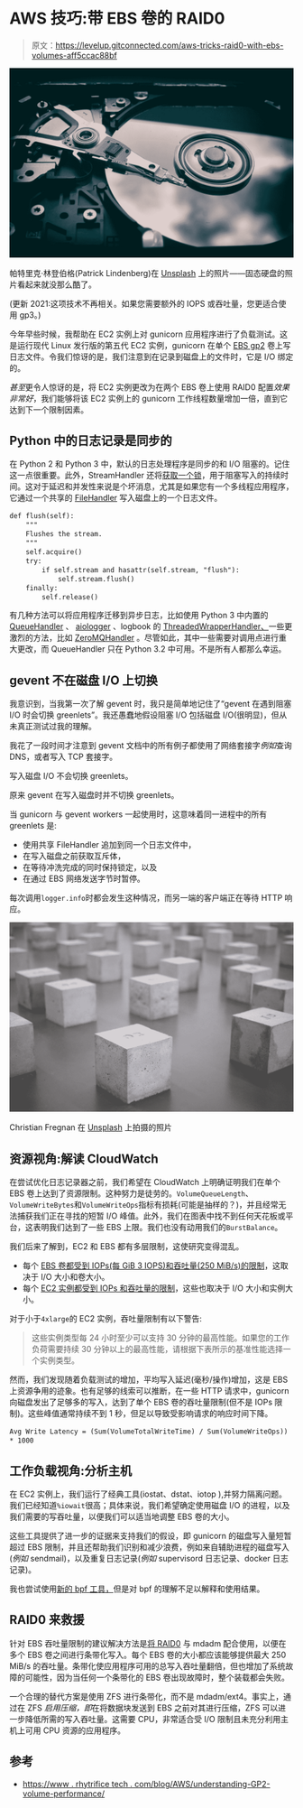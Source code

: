 # AWS 技巧:带 EBS 卷的 RAID0

> 原文：<https://levelup.gitconnected.com/aws-tricks-raid0-with-ebs-volumes-aff5ccac88bf>

![](img/a8125a6881d9cefed4496e015d0be34d.png)

帕特里克·林登伯格(Patrick Lindenberg)在 [Unsplash](https://unsplash.com?utm_source=medium&utm_medium=referral) 上的照片——固态硬盘的照片看起来就没那么酷了。

(更新 2021:这项技术不再相关。如果您需要额外的 IOPS 或吞吐量，您更适合使用 gp3。)

今年早些时候，我帮助在 EC2 实例上对 gunicorn 应用程序进行了负载测试。这是运行现代 Linux 发行版的第五代 EC2 实例，gunicorn 在单个 [EBS gp2](https://docs.aws.amazon.com/AWSEC2/latest/WindowsGuide/ebs-volume-types.html) 卷上写日志文件。令我们惊讶的是，我们注意到在记录到磁盘上的文件时，它是 I/O 绑定的。

*甚至*更令人惊讶的是，将 EC2 实例更改为在两个 EBS 卷上使用 RAID0 配置*效果非常好*，我们能够将该 EC2 实例上的 gunicorn 工作线程数量增加一倍，直到它达到下一个限制因素。

## Python 中的日志记录是同步的

在 Python 2 和 Python 3 中，默认的日志处理程序是同步的和 I/O 阻塞的。记住这一点很重要。此外，StreamHandler 还将[获取一个锁](https://github.com/python/cpython/blob/master/Lib/logging/__init__.py#L1058-L1067)，用于阻塞写入的持续时间。这对于延迟和并发性来说是个坏消息，尤其是如果您有一个多线程应用程序，它通过一个共享的 [FileHandler](https://github.com/python/cpython/blob/master/Lib/logging/__init__.py#L1121) 写入磁盘上的一个日志文件。

```
def flush(self):
    """
    Flushes the stream.
    """
    self.acquire()
    try:
        if self.stream and hasattr(self.stream, "flush"):
            self.stream.flush()
    finally:
        self.release()
```

有几种方法可以将应用程序迁移到异步日志，比如使用 Python 3 中内置的 [QueueHandler](https://docs.python.org/3.2/library/logging.handlers.html#queuelistener) 、 [aiologger](https://github.com/B2W-BIT/aiologger) 、logbook 的 [ThreadedWrapperHandler、](https://logbook.readthedocs.io/en/stable/api/queues.html#logbook.queues.ThreadedWrapperHandler)一些更激烈的方法，比如 [ZeroMQHandler](https://logbook.readthedocs.io/en/stable/api/queues.html#zeromq) 。尽管如此，其中一些需要对调用点进行重大更改，而 QueueHandler 只在 Python 3.2 中可用。不是所有人都那么幸运。

## gevent 不在磁盘 I/O 上切换

我意识到，当我第一次了解 gevent 时，我只是简单地记住了“gevent 在遇到阻塞 I/O 时会切换 greenlets”。我还愚蠢地假设阻塞 I/O 包括磁盘 I/O(很明显)，但从未真正测试过我的理解。

我花了一段时间才注意到 gevent 文档中的所有例子都使用了网络套接字*例如*查询 DNS，或者写入 TCP 套接字。

写入磁盘 I/O 不会切换 greenlets。

原来 gevent 在写入磁盘时并不切换 greenlets。

当 gunicorn 与 gevent workers 一起使用时，这意味着同一进程中的所有 greenlets 是:

*   使用共享 FileHandler 追加到同一个日志文件中，
*   在写入磁盘之前获取互斥体，
*   在等待冲洗完成的同时保持锁定，以及
*   在通过 EBS 网络发送字节时暂停。

每次调用`logger.info`时都会发生这种情况，而另一端的客户端正在等待 HTTP 响应。

![](img/b1c8d2f86e296691f0e50e535e72052c.png)

Christian Fregnan 在 [Unsplash](https://unsplash.com?utm_source=medium&utm_medium=referral) 上拍摄的照片

## 资源视角:解读 CloudWatch

在尝试优化日志记录器之前，我们希望在 CloudWatch 上明确证明我们在单个 EBS 卷上达到了资源限制。这种努力是徒劳的。`VolumeQueueLength`、`VolumeWriteBytes`和`VolumeWriteOps`指标有损耗(可能是抽样的？)，并且经常无法捕获我们正在寻找的短暂 I/O 峰值。此外，我们在图表中找不到任何天花板或平台，这表明我们达到了一些 EBS 上限。我们也没有动用我们的`BurstBalance`。

我们后来了解到，EC2 和 EBS 都有多层限制，这使研究变得混乱。

*   每个 [EBS 卷都受到 IOPs(每 GiB 3 IOPS)和吞吐量(250 MiB/s)的限制](https://docs.aws.amazon.com/AWSEC2/latest/WindowsGuide/ebs-volume-types.html)，这取决于 I/O 大小和卷大小。
*   每个 [EC2 实例都受到 IOPs 和吞吐量的限制](https://docs.aws.amazon.com/AWSEC2/latest/UserGuide/ebs-optimized.html)，这些也取决于 I/O 大小和实例大小。

对于小于`4xlarge`的 EC2 实例，吞吐量限制有以下警告:

> 这些实例类型每 24 小时至少可以支持 30 分钟的最高性能。如果您的工作负荷需要持续 30 分钟以上的最高性能，请根据下表所示的基准性能选择一个实例类型。

然而，我们发现随着负载测试的增加，平均写入延迟(毫秒/操作)增加，这是 EBS 上资源争用的迹象。也有足够的线索可以推断，在一些 HTTP 请求中，gunicorn 向磁盘发出了足够多的写入，达到了单个 EBS 卷的吞吐量限制(但不是 IOPs 限制)。这些峰值通常持续不到 1 秒，但足以导致受影响请求的响应时间下降。

```
Avg Write Latency = (Sum(VolumeTotalWriteTime) / Sum(VolumeWriteOps)) * 1000
```

## 工作负载视角:分析主机

在 EC2 实例上，我们运行了经典工具(iostat、dstat、iotop ),并努力隔离问题。我们已经知道`%iowait`很高；具体来说，我们希望确定使用磁盘 I/O 的进程，以及我们需要的写吞吐量，以便我们可以适当地调整 EBS 卷的大小。

这些工具提供了进一步的证据来支持我们的假设，即 gunicorn 的磁盘写入量短暂超过 EBS 限制，并且还帮助我们识别和减少浪费，例如来自辅助进程的磁盘写入(*例如* sendmail)，以及重复日志记录(*例如* supervisord 日志记录、docker 日志记录)。

我也尝试使用[新的 bpf 工具，](http://www.brendangregg.com/Perf/bpf_book_tools.png)但是对 bpf 的理解不足以解释和使用结果。

## RAID0 来救援

针对 EBS 吞吐量限制的建议解决方法是[将 RAID0](https://docs.aws.amazon.com/AWSEC2/latest/UserGuide/raid-config.html) 与 mdadm 配合使用，以便在多个 EBS 卷之间进行条带化写入。每个 EBS 卷的大小都应该能够提供最大 250 MiB/s 的吞吐量。条带化使应用程序可用的总写入吞吐量翻倍，但也增加了系统故障的可能性，因为当任何一个条带化的 EBS 卷出现故障时，整个装载都会失败。

一个合理的替代方案是使用 ZFS 进行条带化，而不是 mdadm/ext4。事实上，通过在 ZFS *启用压缩，即*在将数据块发送到 EBS 之前对其进行压缩，ZFS 可以进一步降低所需的写入吞吐量。这需要 CPU，非常适合受 I/O 限制且未充分利用主机上可用 CPU 资源的应用程序。

## 参考

*   [https://www . rhytrifice tech . com/blog/AWS/understanding-GP2-volume-performance/](https://www.rhythmictech.com/blog/aws/understanding-gp2-volume-performance/)